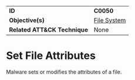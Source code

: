 |||
|---|---|
|**ID**|**C0050**|
|**Objective(s)**|[File System](../file-system)|
|**Related ATT&CK Technique**|None|


Set File Attributes
===================
Malware sets or modifies the attributes of a file.
